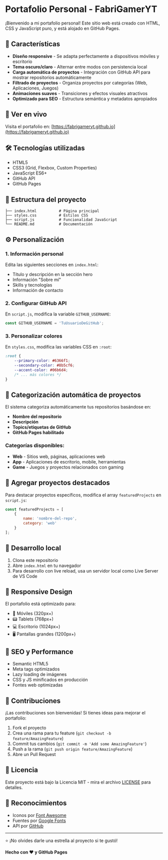 # Portafolio Personal - FabriGamerYT

¡Bienvenido a mi portafolio personal! Este sitio web está creado con HTML, CSS y JavaScript puro, y está alojado en GitHub Pages.

## 🌟 Características

- **Diseño responsive** - Se adapta perfectamente a dispositivos móviles y escritorio
- **Tema oscuro/claro** - Alternar entre modos con persistencia local
- **Carga automática de proyectos** - Integración con GitHub API para mostrar repositorios automáticamente
- **Filtrado de proyectos** - Organiza proyectos por categorías (Web, Aplicaciones, Juegos)
- **Animaciones suaves** - Transiciones y efectos visuales atractivos
- **Optimizado para SEO** - Estructura semántica y metadatos apropiados

## 🚀 Ver en vivo

Visita el portafolio en: [https://fabrigameryt.github.io](https://fabrigameryt.github.io)

## 🛠️ Tecnologías utilizadas

- HTML5
- CSS3 (Grid, Flexbox, Custom Properties)
- JavaScript ES6+
- GitHub API
- GitHub Pages

## 📁 Estructura del proyecto

```
├── index.html          # Página principal
├── styles.css          # Estilos CSS
├── script.js           # Funcionalidad JavaScript
└── README.md           # Documentación
```

## ⚙️ Personalización

### 1. Información personal
Edita las siguientes secciones en `index.html`:
- Título y descripción en la sección hero
- Información "Sobre mí"
- Skills y tecnologías
- Información de contacto

### 2. Configurar GitHub API
En `script.js`, modifica la variable `GITHUB_USERNAME`:
```javascript
const GITHUB_USERNAME = 'TuUsuarioDeGitHub';
```

### 3. Personalizar colores
En `styles.css`, modifica las variables CSS en `:root`:
```css
:root {
    --primary-color: #6366f1;
    --secondary-color: #8b5cf6;
    --accent-color: #06b6d4;
    /* ... más colores */
}
```

## 🎨 Categorización automática de proyectos

El sistema categoriza automáticamente tus repositorios basándose en:
- **Nombre del repositorio**
- **Descripción**
- **Topics/etiquetas de GitHub**
- **GitHub Pages habilitado**

### Categorías disponibles:
- **Web** - Sitios web, páginas, aplicaciones web
- **App** - Aplicaciones de escritorio, mobile, herramientas
- **Game** - Juegos y proyectos relacionados con gaming

## 📝 Agregar proyectos destacados

Para destacar proyectos específicos, modifica el array `featuredProjects` en `script.js`:
```javascript
const featuredProjects = [
    {
        name: 'nombre-del-repo',
        category: 'web'
    }
];
```

## 🔧 Desarrollo local

1. Clona este repositorio
2. Abre `index.html` en tu navegador
3. Para desarrollo con live reload, usa un servidor local como Live Server de VS Code

## 📱 Responsive Design

El portafolio está optimizado para:
- 📱 Móviles (320px+)
- 📟 Tablets (768px+)
- 💻 Escritorio (1024px+)
- 🖥️ Pantallas grandes (1200px+)

## 🎯 SEO y Performance

- Semantic HTML5
- Meta tags optimizados
- Lazy loading de imágenes
- CSS y JS minificados en producción
- Fontes web optimizadas

## 🤝 Contribuciones

¡Las contribuciones son bienvenidas! Si tienes ideas para mejorar el portafolio:

1. Fork el proyecto
2. Crea una rama para tu feature (`git checkout -b feature/AmazingFeature`)
3. Commit tus cambios (`git commit -m 'Add some AmazingFeature'`)
4. Push a la rama (`git push origin feature/AmazingFeature`)
5. Abre un Pull Request

## 📄 Licencia

Este proyecto está bajo la Licencia MIT - mira el archivo [LICENSE](LICENSE) para detalles.

## 🎉 Reconocimientos

- Iconos por [Font Awesome](https://fontawesome.com)
- Fuentes por [Google Fonts](https://fonts.google.com)
- API por [GitHub](https://docs.github.com/en/rest)

---

⭐ ¡No olvides darle una estrella al proyecto si te gustó!

**Hecho con ❤️ y GitHub Pages**
